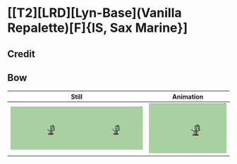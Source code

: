 # [\[T2\]\[LRD\]\[Lyn-Base\]\(Vanilla Repalette\)\[F\]{IS, Sax Marine}]

## Credit


	
## Bow

| Still | Animation |
| :---: | :-------: |
| ![Bow still](./Bow_000.png) | ![Bow animation](./Bow.gif) |
